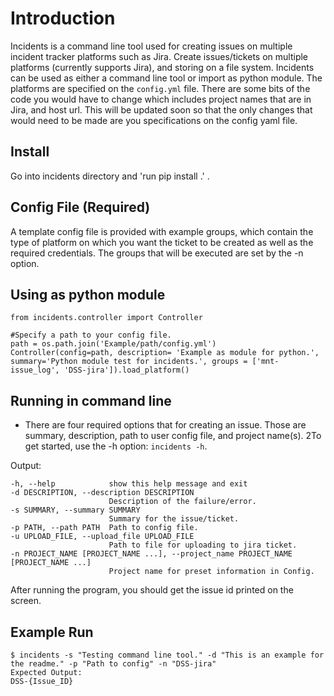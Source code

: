 # Introduction
Incidents is a command line tool used for creating issues on multiple incident tracker platforms such as Jira. Create issues/tickets on multiple platforms (currently supports Jira), and storing on a file system. Incidents can be used as either a command line tool or import as python module. The platforms are specified on the `config.yml` file.
There are some bits of the code you would have to change which includes project names that are in Jira, and host url. This will be updated soon so that the only changes that would need to be made are you specifications on the config yaml file. 

## Install
Go into incidents directory and 'run pip install .' .

## Config File (Required)
A template config file is provided with example groups, which contain the type of platform on which you want the ticket to be created as well as the required credentials. The groups that will be executed are set by the -n option.  

## Using as python module
```
from incidents.controller import Controller

#Specify a path to your config file.
path = os.path.join('Example/path/config.yml')
Controller(config=path, description= 'Example as module for python.', summary='Python module test for incidents.', groups = ['mnt-issue_log', 'DSS-jira']).load_platform()

```

## Running in command line
- There are four required options that for creating an issue. Those are summary, description, path to user config file, and project name(s).
2To get started, use the -h option: `incidents -h`.

Output:
```
-h, --help            show this help message and exit
-d DESCRIPTION, --description DESCRIPTION
                      Description of the failure/error.
-s SUMMARY, --summary SUMMARY
                      Summary for the issue/ticket.
-p PATH, --path PATH  Path to config file.
-u UPLOAD_FILE, --upload_file UPLOAD_FILE
                      Path to file for uploading to jira ticket.
-n PROJECT_NAME [PROJECT_NAME ...], --project_name PROJECT_NAME [PROJECT_NAME ...]
                      Project name for preset information in Config.
```

After running the program, you should get the issue id printed on the screen.

## Example Run

```
$ incidents -s "Testing command line tool." -d "This is an example for the readme." -p "Path to config" -n "DSS-jira"
Expected Output:
DSS-{Issue_ID}
```
